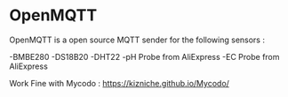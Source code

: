 # OpenMQTT
OpenMQTT is a open source MQTT sender for the following sensors : 

-BMBE280
-DS18B20
-DHT22
-pH Probe from AliExpress
-EC Probe from AliExpress

Work Fine with Mycodo : https://kizniche.github.io/Mycodo/

